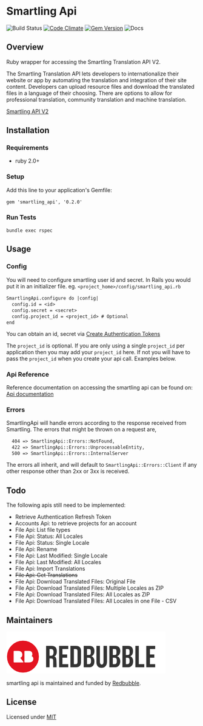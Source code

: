 Smartling Api
=============

![Build Status](https://travis-ci.org/redbubble/smartling_api.svg?branch=master)
[![Code Climate](https://codeclimate.com/github/redbubble/smartling_api/badges/gpa.svg)](https://codeclimate.com/github/redbubble/smartling_api)
[![Gem Version](https://badge.fury.io/rb/smartling_api.svg)](https://badge.fury.io/rb/smartling_api)
![Docs](https://inch-ci.org/github/redbubble/smartling_api.svg?branch=master)

Overview
--------

Ruby wrapper for accessing the Smartling Translation API V2.

The Smartling Translation API lets developers to internationalize their website or app by automating the translation and integration of their site content. Developers can upload resource files and download the translated files in a language of their choosing. There are options to allow for professional translation, community translation and machine translation.

[Smartling API V2](http://docs.smartling.com/pages/API/v2/)


Installation
------------

### Requirements

- ruby 2.0+

### Setup

Add this line to your application's Gemfile:

  	gem 'smartling_api', '0.2.0'
  	
### Run Tests

  	bundle exec rspec
  	

Usage
-----

### Config

You will need to configure smartling user id and secret. In Rails you would put it in an initializer file. eg. `<project_home>/config/smartling_api.rb`

	SmartlingApi.configure do |config|
  	  config.id = <id>
  	  config.secret = <secret>
  	  config.project_id = <project_id> # Optional
	end

You can obtain an id, secret via [Create Authentication Tokens](http://docs.smartling.com/pages/API/v2/Authentication/)

The `project_id` is optional.  If you are only using a single `project_id` per application then you may add your `project_id` here.  If not you will have to pass the `project_id` when you create your api call. Examples below.

### Api Reference

Reference documentation on accessing the smartling api can be found on: [Api documentation](./doc/api.md)

### Errors

SmartlingApi will handle errors according to the response received from Smartling.  The errors that might be thrown on a request are,

```
  404 => SmartlingApi::Errors::NotFound,
  422 => SmartlingApi::Errors::UnprocessableEntity,
  500 => SmartlingApi::Errors::InternalServer
```

The errors all inherit, and will default to `SmartlingApi::Errors::Client` if any other response other than 2xx or 3xx is received.

Todo
----

The following apis still need to be implemented:

-  Retrieve Authentication Refresh Token
-  Accounts Api: to retrieve projects for an account
-  File Api: List file types
-  File Api:  Status: All Locales
-  File Api:  Status: Single Locale
-  File Api: Rename
-  File Api:  Last Modified: Single Locale
-  File Api:  Last Modified: All Locales
-  File Api:  Import Translations
-  ~~File Api: Get Translations~~
-  File Api:  Download Translated Files: Original File
-  File Api:  Download Translated Files: Multiple Locales as ZIP
-  File Api:  Download Translated Files: All Locales as ZIP
-  File Api:  Download Translated Files: All Locales in one File - CSV

Maintainers
-------

[![](/doc/redbubble.png)][redbubble]

smartling api is maintained and funded by [Redbubble][redbubble].

  [redbubble]: https://www.redbubble.com

License
-------

Licensed under [MIT](./LICENCE.txt)

